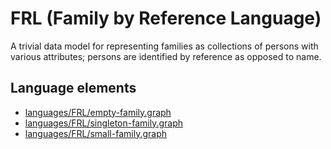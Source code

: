 # FRL (Family by Reference Language)
A trivial data model for representing families as collections of persons with various attributes; persons are identified by reference as opposed to name.
## Language elements
* [languages/FRL/empty-family.graph](../../languages/FRL/empty-family.graph)
* [languages/FRL/singleton-family.graph](../../languages/FRL/singleton-family.graph)
* [languages/FRL/small-family.graph](../../languages/FRL/small-family.graph)
